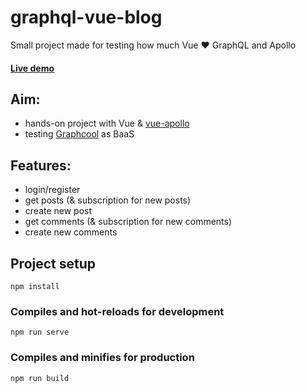 # graphql-vue-blog

Small project made for testing how much Vue ❤ GraphQL and Apollo

#### [Live demo](https://affectionate-borg-29a334.netlify.com/)

## Aim:

- hands-on project with Vue & [vue-apollo](https://github.com/Akryum/vue-apollo)
- testing [Graphcool](graph.cool) as BaaS

## Features:

- login/register
- get posts (& subscription for new posts)
- create new post
- get comments (& subscription for new comments)
- create new comments

## Project setup

```
npm install
```

### Compiles and hot-reloads for development

```
npm run serve
```

### Compiles and minifies for production

```
npm run build
```
